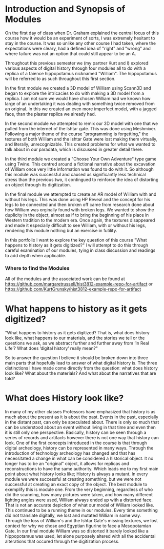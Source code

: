 # Introduction and Synopsis of Modules

On the first day of class when Dr. Graham explained the central focus of this course how it would be an experiment of sorts, I was extremely hesitant to stay in the course. It was so unlike any other course I had taken, where the expectations were cleary, had a defined idea of "right" and "wrong" and where failure was not an option that could still appear to be an A. 

Throughout this previous semester we (my partner Kurt and I) explored various aspects of digital history through four modules all to do with a replica of a faience hippopotamus nicknamed "William". The hippopotamus will be referred to as such throughout this first section. 

In the first module we created a 3D model of William using Scann3D and began to explore the intricacies to do with making a 3D model from a replica. I am not sure we would have chosen William had we known how large of an undertaking it was dealing with something twice removed from an original. In this we created an even more imperfect model, with a jagged face, than the plaster replica we already had.

In the second module we attempted to remix our 3D model with one that we pulled from the internet of the Ishtar gate. This was done using Meshmixer. Following a major theme of the course "programming is forgetting," the textures of both William and the Ishtar Gate were lost making them virtually, and literally, unrecognizable. This created problems for what we wanted to talk about in our paradata, which is discussed in greater detail there.

In the third module we created a "Choose Your Own Adventure" type game using Twine. This centred around a fictional narrative about the excavation of William once very little information was found to do with it. So although this module was successful and caused us significantly less technical stress than the previous two, it contingued to reinforce the idea of distorting an object through its digitization.

In the final module we attempted to create an AR model of William with and without his legs. This was done using HP Reveal and the concept for his legs to be connected and then broken off came from research done about how William was orginally found with broken legs. We wanted to show the duplicity in the object, almost as if to bring the beginning of his place in Western tradition to the modern era. Once again, the textures disappeared and made it especially difficult to see William, with or without his legs, rendering this module nothing but an exercise in futility.

In this portfolio I want to explore the key question of this course "What happens to history as it gets digitized?" I will attempt to do this through careful examination of our modules, tying in class discussion and readings to add depth when applicable.

### Where to find the Modules
All of the modules and the associated work can be found at https://github.com/margaretrussell/hist3812-example-repo-for-artifact or https://github.com/KurtGrunsky/hist3812-example-repo-for-artifact

# What happens to history as it gets digitized?

"What happens to history as it gets digitized? That is, what does history look like, what happens to our materials, and the stories we tell or the questions we ask, as we abstract further and further away from ‘In Real Life’? What does ‘digital history’ really mean?"

So to answer the question I believe it should be broken down into three main parts that hopefully lead to answer of what digital history is. The three distinctions I have made come directly from the question: what does history look like? What about the materials? And what about the narratives that are told?

# What does History look like?
In many of my other classes Professors have emphasized that history is as much about the present as it is about the past. Events in the past, especially in the distant past, can only be speculated about. There is only so much that can be understood about an event without living in that time and even then it is still only one perspective. Basically, history can be seen through a series of records and artifacts however there is not one way that history can look. One of the first concepts introduced in the course is that through digital archeology, history can be represented in many ways. Through the introduction of technology archeology has changed and that has necessitated a change in what can be considered a historical object. It no longer has to be an "original" object, it allows for replicas and reconstructions to have the same authority. Which leads me to my first main point about what history looks like; History is always a mutant. 
In every module we were successful at creating something, but we were not successful at creating an exact copy of the object. The best module to exemplify this is module one. From the very beginning, regardless of who did the scanning, how many pictures were taken, and how many different lighting angles were used, William always ended up with a distorted face. That is not an accurate depiction of what our model of William looked like. This continued to be a running theme in our modules. Every time something did not translate digitally, we lost and mutated William in some way. Through the loss of William's and the Ishtar Gate's missing textures, we lost context for why we chose and Egyptian figurine to face a Mesopotamian Gate. In our final module William was so distorted it barely looked like a hippopotamus was used, let alone purposely altered with all the accidental alterations that occured through the digitization process. 
